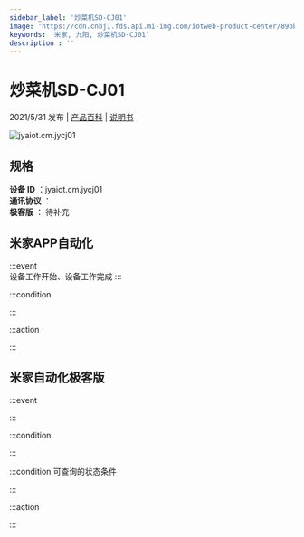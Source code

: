 ```yaml
---
sidebar_label: '炒菜机SD-CJ01'
image: 'https://cdn.cnbj1.fds.api.mi-img.com/iotweb-product-center/89bbd3de1e260eeb7d3453578860a256_168-1.png?GalaxyAccessKeyId=AKVGLQWBOVIRQ3XLEW&Expires=9223372036854775807&Signature=Ib62QeHpQi6379BpVo+eHPpH+ws='
keywords: '米家, 九阳, 炒菜机SD-CJ01'
description : ''
---
```

# 炒菜机SD-CJ01

2021/5/31 发布 | [产品百科](https://home.mi.com/webapp/content/baike/product/index.html?model=jyaiot.cm.jycj01/) | [说明书](https://home.mi.com/views/introduction.html?model=jyaiot.cm.jycj01&region=cn)

![jyaiot.cm.jycj01](https://cdn.cnbj1.fds.api.mi-img.com/iotweb-product-center/89bbd3de1e260eeb7d3453578860a256_168-1.png?GalaxyAccessKeyId=AKVGLQWBOVIRQ3XLEW&Expires=9223372036854775807&Signature=Ib62QeHpQi6379BpVo+eHPpH+ws=)

## 规格  
> 
**设备 ID** ：jyaiot.cm.jycj01  
**通讯协议** ：  
**极客版**  ： 待补充 


## 米家APP自动化  

:::event  
设备工作开始、设备工作完成
:::

:::condition  

:::

:::action   

:::

## 米家自动化极客版  

:::event  

:::

:::condition  

:::

:::condition 可查询的状态条件  

:::

:::action  

:::

        
